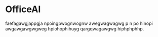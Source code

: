 # OfficeAI
faefagawgjappgja  npoingpwognwognw awegwagwagwg p n po hinopi awgawgawgwgweg hpiohophihuyg qargqwagawgwg hiphphphhp.
